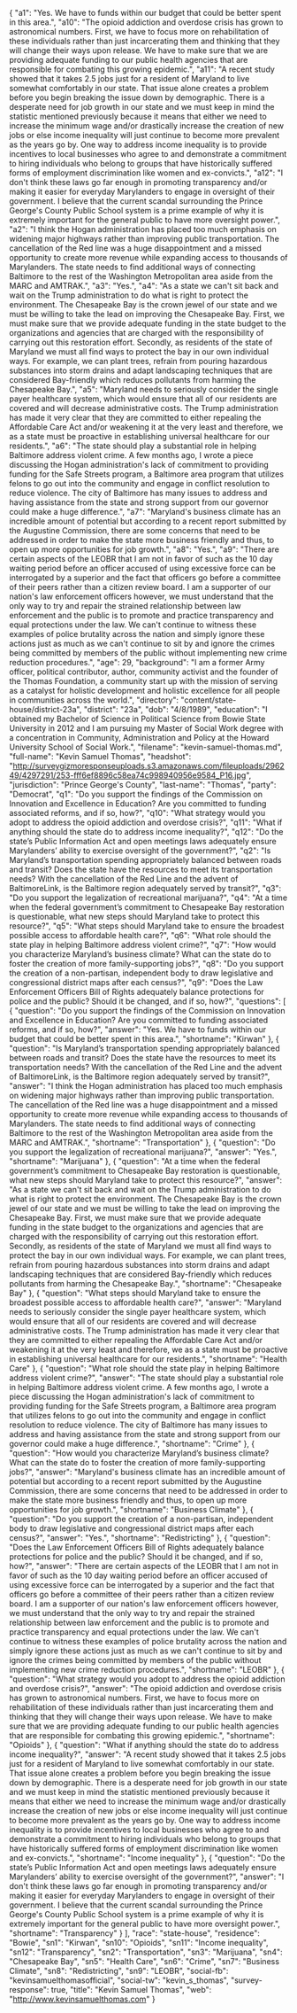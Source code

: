 {
  "a1": "Yes. We have to funds within our budget that could be better spent in this area.",
  "a10": "The opioid addiction and overdose crisis has grown to astronomical numbers. First, we have to focus more on rehabilitation of these individuals rather than just incarcerating them and thinking that they will change their ways upon release. We have to make sure that we are providing adequate funding to our public health agencies that are responsible for combating this growing epidemic.",
  "a11": "A recent study showed that it takes 2.5 jobs just for a resident of Maryland to live somewhat comfortably in our state. That issue alone creates a problem before you begin breaking the issue down by demographic. There is a desperate need for job growth in our state and we must keep in mind the statistic mentioned previously because it means that either we need to increase the minimum wage and/or drastically increase the creation of new jobs or else income inequality will just continue to become more prevalent as the years go by. One way to address income inequality is to provide incentives to local businesses who agree to and demonstrate a commitment to hiring individuals who belong to groups that have historically suffered forms of employment discrimination like women and ex-convicts.",
  "a12": "I don't think these laws go far enough in promoting transparency and/or making it easier for everyday Marylanders to engage in oversight of their government. I believe that the current scandal surrounding the Prince George's County Public School system is a prime example of why it is extremely important for the general public to have more oversight power.",
  "a2": "I think the Hogan administration has placed too much emphasis on widening major highways rather than improving public transportation. The cancellation of the Red line was a huge disappointment and a missed opportunity to create more revenue while expanding access to thousands of Marylanders. The state needs to find additional ways of connecting Baltimore to the rest of the Washington Metropolitan area aside from the MARC and AMTRAK.",
  "a3": "Yes.",
  "a4": "As a state we can't sit back and wait on the Trump administration to do what is right to protect the environment. The Chesapeake Bay is the crown jewel of our state and we must be willing to take the lead on improving the Chesapeake Bay. First, we must make sure that we provide adequate funding in the state budget to the organizations and agencies that are charged with the responsibility of carrying out this restoration effort. Secondly, as residents of the state of Maryland we must all find ways to protect the bay in our own individual ways. For example, we can plant trees, refrain from pouring hazardous substances into storm drains and adapt landscaping techniques that are considered Bay-friendly which reduces pollutants from harming the Chesapeake Bay.",
  "a5": "Maryland needs to seriously consider the single payer healthcare system, which would ensure that all of our residents are covered and will decrease administrative costs. The Trump administration has made it very clear that they are committed to either repealing the Affordable Care Act and/or weakening it at the very least and therefore, we as a state must be proactive in establishing universal healthcare for our residents.",
  "a6": "The state should play a substantial role in helping Baltimore address violent crime. A few months ago, I wrote a piece discussing the Hogan administration's lack of commitment to providing funding for the Safe Streets program, a Baltimore area program that utilizes felons to go out into the community and engage in conflict resolution to reduce violence. The city of Baltimore has many issues to address and having assistance from the state and strong support from our governor could make a huge difference.",
  "a7": "Maryland's business climate has an incredible amount of potential but according to a recent report submitted by the Augustine Commission, there are some concerns that need to be addressed in order to make the state more business friendly and thus, to open up more opportunities for job growth.",
  "a8": "Yes.",
  "a9": "There are certain aspects of the LEOBR that I am not in favor of such as the 10 day waiting period before an officer accused of using excessive force can be interrogated by a superior and the fact that officers go before a committee of their peers rather than a citizen review board. I am a supporter of our nation's law enforcement officers however, we must understand that the only way to try and repair the strained relationship between law enforcement and the public is to promote and practice transparency and equal protections under the law. We can't continue to witness these examples of police brutality across the nation and simply ignore these actions just as much as we can't continue to sit by and ignore the crimes being committed by members of the public without implementing new crime reduction procedures.",
  "age": 29,
  "background": "I am a former Army officer, political contributor, author, community activist and the founder of the Thomas Foundation, a community start up with the mission of serving as a catalyst for holistic development and holistic excellence for all people in communities across the world.",
  "directory": "content/state-house/district-23a",
  "district": "23a",
  "dob": "4/8/1989",
  "education": "I obtained my Bachelor of Science in Political Science from Bowie State University in 2012 and I am pursuing my Master of Social Work degree with a concentration in Community, Administration and Policy at the Howard University School of Social Work.",
  "filename": "kevin-samuel-thomas.md",
  "full-name": "Kevin Samuel Thomas",
  "headshot": "http://surveygizmoresponseuploads.s3.amazonaws.com/fileuploads/296249/4297291/253-fff6ef8896c58ea74c998940956e9584_P16.jpg",
  "jurisdiction": "Prince George's County",
  "last-name": "Thomas",
  "party": "Democrat",
  "q1": "Do you support the findings of the Commission on Innovation and Excellence in Education? Are you committed to funding associated reforms, and if so, how?",
  "q10": "What strategy would you adopt to address the opioid addiction and overdose crisis?",
  "q11": "What if anything should the state do to address income inequality?",
  "q12": "Do the state’s Public Information Act and open meetings laws adequately ensure Marylanders’ ability to exercise oversight of the government?",
  "q2": "Is Maryland’s transportation spending appropriately balanced between roads and transit? Does the state have the resources to meet its transportation needs? With the cancellation of the Red Line and the advent of BaltimoreLink, is the Baltimore region adequately served by transit?",
  "q3": "Do you support the legalization of recreational marijuana?",
  "q4": "At a time when the federal government’s commitment to Chesapeake Bay restoration is questionable, what new steps should Maryland take to protect this resource?",
  "q5": "What steps should Maryland take to ensure the broadest possible access to affordable health care?",
  "q6": "What role should the state play in helping Baltimore address violent crime?",
  "q7": "How would you characterize Maryland’s business climate? What can the state do to foster the creation of more family-supporting jobs?",
  "q8": "Do you support the creation of a non-partisan, independent body to draw legislative and congressional district maps after each census?",
  "q9": "Does the Law Enforcement Officers Bill of Rights adequately balance protections for police and the public? Should it be changed, and if so, how?",
  "questions": [
    {
      "question": "Do you support the findings of the Commission on Innovation and Excellence in Education? Are you committed to funding associated reforms, and if so, how?",
      "answer": "Yes. We have to funds within our budget that could be better spent in this area.",
      "shortname": "Kirwan"
    },
    {
      "question": "Is Maryland’s transportation spending appropriately balanced between roads and transit? Does the state have the resources to meet its transportation needs? With the cancellation of the Red Line and the advent of BaltimoreLink, is the Baltimore region adequately served by transit?",
      "answer": "I think the Hogan administration has placed too much emphasis on widening major highways rather than improving public transportation. The cancellation of the Red line was a huge disappointment and a missed opportunity to create more revenue while expanding access to thousands of Marylanders. The state needs to find additional ways of connecting Baltimore to the rest of the Washington Metropolitan area aside from the MARC and AMTRAK.",
      "shortname": "Transportation"
    },
    {
      "question": "Do you support the legalization of recreational marijuana?",
      "answer": "Yes.",
      "shortname": "Marijuana"
    },
    {
      "question": "At a time when the federal government’s commitment to Chesapeake Bay restoration is questionable, what new steps should Maryland take to protect this resource?",
      "answer": "As a state we can't sit back and wait on the Trump administration to do what is right to protect the environment. The Chesapeake Bay is the crown jewel of our state and we must be willing to take the lead on improving the Chesapeake Bay. First, we must make sure that we provide adequate funding in the state budget to the organizations and agencies that are charged with the responsibility of carrying out this restoration effort. Secondly, as residents of the state of Maryland we must all find ways to protect the bay in our own individual ways. For example, we can plant trees, refrain from pouring hazardous substances into storm drains and adapt landscaping techniques that are considered Bay-friendly which reduces pollutants from harming the Chesapeake Bay.",
      "shortname": "Chesapeake Bay"
    },
    {
      "question": "What steps should Maryland take to ensure the broadest possible access to affordable health care?",
      "answer": "Maryland needs to seriously consider the single payer healthcare system, which would ensure that all of our residents are covered and will decrease administrative costs. The Trump administration has made it very clear that they are committed to either repealing the Affordable Care Act and/or weakening it at the very least and therefore, we as a state must be proactive in establishing universal healthcare for our residents.",
      "shortname": "Health Care"
    },
    {
      "question": "What role should the state play in helping Baltimore address violent crime?",
      "answer": "The state should play a substantial role in helping Baltimore address violent crime. A few months ago, I wrote a piece discussing the Hogan administration's lack of commitment to providing funding for the Safe Streets program, a Baltimore area program that utilizes felons to go out into the community and engage in conflict resolution to reduce violence. The city of Baltimore has many issues to address and having assistance from the state and strong support from our governor could make a huge difference.",
      "shortname": "Crime"
    },
    {
      "question": "How would you characterize Maryland’s business climate? What can the state do to foster the creation of more family-supporting jobs?",
      "answer": "Maryland's business climate has an incredible amount of potential but according to a recent report submitted by the Augustine Commission, there are some concerns that need to be addressed in order to make the state more business friendly and thus, to open up more opportunities for job growth.",
      "shortname": "Business Climate"
    },
    {
      "question": "Do you support the creation of a non-partisan, independent body to draw legislative and congressional district maps after each census?",
      "answer": "Yes.",
      "shortname": "Redistricting"
    },
    {
      "question": "Does the Law Enforcement Officers Bill of Rights adequately balance protections for police and the public? Should it be changed, and if so, how?",
      "answer": "There are certain aspects of the LEOBR that I am not in favor of such as the 10 day waiting period before an officer accused of using excessive force can be interrogated by a superior and the fact that officers go before a committee of their peers rather than a citizen review board. I am a supporter of our nation's law enforcement officers however, we must understand that the only way to try and repair the strained relationship between law enforcement and the public is to promote and practice transparency and equal protections under the law. We can't continue to witness these examples of police brutality across the nation and simply ignore these actions just as much as we can't continue to sit by and ignore the crimes being committed by members of the public without implementing new crime reduction procedures.",
      "shortname": "LEOBR"
    },
    {
      "question": "What strategy would you adopt to address the opioid addiction and overdose crisis?",
      "answer": "The opioid addiction and overdose crisis has grown to astronomical numbers. First, we have to focus more on rehabilitation of these individuals rather than just incarcerating them and thinking that they will change their ways upon release. We have to make sure that we are providing adequate funding to our public health agencies that are responsible for combating this growing epidemic.",
      "shortname": "Opioids"
    },
    {
      "question": "What if anything should the state do to address income inequality?",
      "answer": "A recent study showed that it takes 2.5 jobs just for a resident of Maryland to live somewhat comfortably in our state. That issue alone creates a problem before you begin breaking the issue down by demographic. There is a desperate need for job growth in our state and we must keep in mind the statistic mentioned previously because it means that either we need to increase the minimum wage and/or drastically increase the creation of new jobs or else income inequality will just continue to become more prevalent as the years go by. One way to address income inequality is to provide incentives to local businesses who agree to and demonstrate a commitment to hiring individuals who belong to groups that have historically suffered forms of employment discrimination like women and ex-convicts.",
      "shortname": "Income inequality"
    },
    {
      "question": "Do the state’s Public Information Act and open meetings laws adequately ensure Marylanders’ ability to exercise oversight of the government?",
      "answer": "I don't think these laws go far enough in promoting transparency and/or making it easier for everyday Marylanders to engage in oversight of their government. I believe that the current scandal surrounding the Prince George's County Public School system is a prime example of why it is extremely important for the general public to have more oversight power.",
      "shortname": "Transparency"
    }
  ],
  "race": "state-house",
  "residence": "Bowie",
  "sn1": "Kirwan",
  "sn10": "Opioids",
  "sn11": "Income inequality",
  "sn12": "Transparency",
  "sn2": "Transportation",
  "sn3": "Marijuana",
  "sn4": "Chesapeake Bay",
  "sn5": "Health Care",
  "sn6": "Crime",
  "sn7": "Business Climate",
  "sn8": "Redistricting",
  "sn9": "LEOBR",
  "social-fb": "kevinsamuelthomasofficial",
  "social-tw": "kevin_s_thomas",
  "survey-response": true,
  "title": "Kevin Samuel Thomas",
  "web": "http://www.kevinsamuelthomas.com"
}
